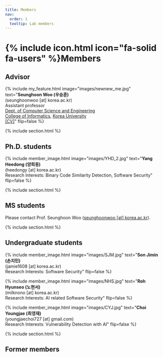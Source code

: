 ```yaml
---
title: Members
nav:
  order: 1
  tooltip: Lab members
---
```


# {% include icon.html icon="fa-solid fa-users" %}Members

## Advisor

{%
  include my_feature.html
  image="images/newnew_me.jpg"
  text="**Seunghoon Woo (우승훈)**<br>(seunghoonwoo [at] korea.ac.kr)<br>Assistant professor<br>[Dept. of Computer Science and Engineering](https://cs.korea.ac.kr/)<br>[College of Informatics](https://info.korea.ac.kr/), [Korea University](https://www.korea.ac.kr/)<br>[[CV]](/assets/CV.pdf)"
  flip=false
%}

{% include section.html %}

## Ph.D. students

{%
  include member_image.html
  image="images/YHD_2.jpg"
  text="**Yang Heedong (양희동)**<br>(heedongy [at] korea.ac.kr)<br>Research Interests: Binary Code Similarity Detection, Software Security"
  flip=false
%}

{% include section.html %}

## MS students

Please contact Prof. Seunghoon Woo (<U>seunghoonwoo [at] korea.ac.kr</U>).

{% include section.html %}

## Undergraduate students

{%
  include member_image.html
  image="images/SJM.jpg"
  text="**Son Jimin (손지민)**<br>(jamie1608 [at] korea.ac.kr)<br>Research Interests: Software Security"
  flip=false
%}


{%
  include member_image.html
  image="images/NHS.jpg"
  text="**Roh Hyunseo (노현서)**<br>(milknono [at] korea.ac.kr)<br>Research Interests: AI related Software Security"
  flip=false
%}

{%
  include member_image.html
  image="images/CYJ.jpg"
  text="**Choi Youngjae (최영재)**<br>(youngjaechoi727 [at] gmail.com)<br>Research Interests: Vulnerability Detection with AI"
  flip=false
%}

{% include section.html %}

## Former members


